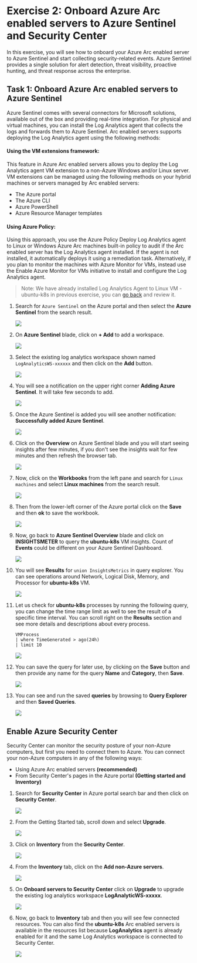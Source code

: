 # Exercise 2: Onboard Azure Arc enabled servers to Azure Sentinel and Security Center

In this exercise, you will see how to onboard your Azure Arc enabled server to Azure Sentinel and start collecting security-related events. Azure Sentinel provides a single solution for alert detection, threat visibility, proactive hunting, and threat response across the enterprise.

## Task 1: Onboard Azure Arc enabled servers to Azure Sentinel
Azure Sentinel comes with several connectors for Microsoft solutions, available out of the box and providing real-time integration. For physical and virtual machines, you can install the Log Analytics agent that collects the logs and forwards them to Azure Sentinel. Arc enabled servers supports deploying the Log Analytics agent using the following methods:
#### Using the VM extensions framework:
This feature in Azure Arc enabled servers allows you to deploy the Log Analytics agent VM extension to a non-Azure Windows and/or Linux server. VM extensions can be managed using the following methods on your hybrid machines or servers managed by Arc enabled servers:
 * The Azure portal
 * The Azure CLI
 * Azure PowerShell
 * Azure Resource Manager templates
#### Using Azure Policy:
Using this approach, you use the Azure Policy Deploy Log Analytics agent to Linux or Windows Azure Arc machines built-in policy to audit if the Arc enabled server has the Log Analytics agent installed. If the agent is not installed, it automatically deploys it using a remediation task. Alternatively, if you plan to monitor the machines with Azure Monitor for VMs, instead use the Enable Azure Monitor for VMs initiative to install and configure the Log Analytics agent.

  > Note: We have already installed Log Analytics Agent to Linux VM - ubuntu-k8s in previous exercise, you can [go back](./01-Getting-Started-with-Azure-Arc.md#task-5-create-a-policy-assignment-to-identify-compliantnon-compliant-resources) and review it.

1. Search for ```Azure Sentinel``` on the Azure portal and then select the **Azure Sentinel** from the search result.

    ![](.././media/as-01.png)
    
1. On **Azure Sentinel** blade, click on **+ Add** to add a workspace. 

    ![](.././media/as-02.png)
    
1. Select the existing log analytics workspace shown named ```LogAnalyticsWS-xxxxxx``` and then click on the **Add** button.

    ![](.././media/as-031.png)
    
 1. You will see a notification on the upper right corner **Adding Azure Sentinel**. It will take few seconds to add.
 
    ![](.././media/as-041.png)
    
 1. Once the Azure Sentinel is added you will see another notification: **Successfully added Azure Sentinel**.
     
    ![](.././media/as-05.png)
 
 1. Click on the **Overview** on Azure Sentinel blade and you will start seeing insights after few minutes, if you don't see the insights wait for few minutes and then refresh the browser tab.
    
    ![](.././media/as-07.png)
    
1. Now, click on the **Workbooks** from the left pane and search for ```Linux machines``` and select **Linux machines** from the search result.
    
    ![](.././media/as-06.png)
    
1. Then from the lower-left corner of the Azure portal click on the **Save** and then **ok** to save the workbook. 
 
    ![](.././media/as-08.png)
    
1. Now, go back to **Azure Sentinel Overview** blade and click on **INSIGHTSMETER** to query the **ubuntu-k8s** VM insights. Count of **Events** could be different on your Azure Sentinel Dashboard.

    ![](.././media/as-09.png)
    
1. You will see **Results** for ```union InsightsMetrics``` in query explorer. You can see operations around Network, Logical Disk, Memory, and Processor for **ubuntu-k8s** VM.

    ![](.././media/as-10.png)
    
1. Let us check for **ubuntu-k8s** processes by running the following query, you can change the time range limit as well to see the result of a specific time interval. You can scroll right on the **Results** section and see more details and descriptions about every process. 

      ```
      VMProcess 
      | where TimeGenerated > ago(24h) 
      | limit 10
      ```

    ![](.././media/as-11.png)   
    
1. You can save the query for later use, by clicking on the **Save** button and then provide any name for the query **Name** and **Category**, then **Save**.

    ![](.././media/as-12.png) 

1. You can see and run the saved **queries** by browsing to **Query Explorer** and then **Saved Queries**.

    ![](.././media/as-13.png) 
    
## Enable Azure Security Center
Security Center can monitor the security posture of your non-Azure computers, but first you need to connect them to Azure.
You can connect your non-Azure computers in any of the following ways:
  * Using Azure Arc enabled servers **(recommended)**
  * From Security Center's pages in the Azure portal **(Getting started and Inventory)**
 
1. Search for **Security Center** in Azure portal search bar and then click on **Security Center**.
    
    ![](.././media/search-security-center.png)

1. From the Getting Started tab, scroll down and select **Upgrade**.

    ![](.././media/upgrade-security-center.png)
    
1. Click on **Inventory** from the **Security Center**.

    ![](.././media/upgrade-security-center.png)
    
1. From the **Inventory** tab, click on the **Add non-Azure servers**.

    ![](.././media/add-non-azure-servers.png)
    
1. On **Onboard servers to Security Center** click on **Upgrade** to upgrade the existing log analytics workspace **LogAnalyticWS-xxxxx**.

    ![](.././media/upgrade-log-analytics.png)
    
1. Now, go back to **Inventory** tab and then you will see few connected resources. You can also find the **ubuntu-k8s** Arc enabled servers is available in the resources list because **LogAnalytics** agent is already enabled for it and the same Log Analytics workspace is connected to Security Center. 

    ![](.././media/ss-ubuntuk8s-monitor.png)
    
 

